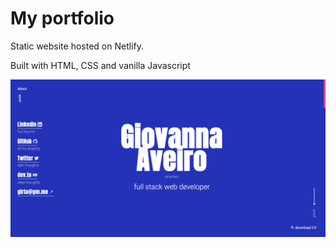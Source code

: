 # My portfolio

Static website hosted on Netlify.

Built with HTML, CSS and vanilla Javascript

![screenshot](./og-image.png)


